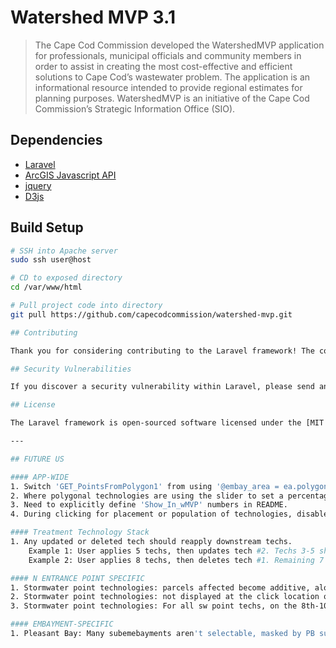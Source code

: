 # Watershed MVP 3.1

> The Cape Cod Commission developed the WatershedMVP application for professionals, municipal officials and community members in order to assist in creating the most cost-effective and efficient solutions to Cape Cod’s wastewater problem. The application is an informational resource intended to provide regional estimates for planning purposes. WatershedMVP is an initiative of the Cape Cod Commission’s Strategic Information Office (SIO). 

## Dependencies
* [Laravel](https://laravel.com/)
* [ArcGIS Javascript API](https://developers.arcgis.com/javascript/)
* [jquery](https://jquery.com/)
* [D3js](https://d3js.org/)

## Build Setup
```bash
# SSH into Apache server
sudo ssh user@host

# CD to exposed directory
cd /var/www/html

# Pull project code into directory
git pull https://github.com/capecodcommission/watershed-mvp.git

## Contributing

Thank you for considering contributing to the Laravel framework! The contribution guide can be found in the [Laravel documentation](http://laravel.com/docs/contributions).

## Security Vulnerabilities

If you discover a security vulnerability within Laravel, please send an e-mail to Taylor Otwell at taylor@laravel.com. All security vulnerabilities will be promptly addressed.

## License

The Laravel framework is open-sourced software licensed under the [MIT license](http://opensource.org/licenses/MIT).

---

## FUTURE US

#### APP-WIDE
1. Switch 'GET_PointsFromPolygon1' from using '@embay_area = ea.polygon' --> 'COMPOSITE @subembays_area' for that embayment.
2. Where polygonal technologies are using the slider to set a percentage ('ground_percent'), there is currently a vue warning.
3. Need to explicitly define 'Show_In_wMVP' numbers in README.
4. During clicking for placement or population of technologies, disable reference layer ID-ing.

#### Treatment Technology Stack
1. Any updated or deleted tech should reapply downstream techs.
    Example 1: User applies 5 techs, then updates tech #2. Techs 3-5 should reapply based on tech 2's updated nload totals.
    Example 2: User applies 8 techs, then deletes tech #1. Remaining 7 should reapply.

#### N ENTRANCE POINT SPECIFIC
1. Stormwater point technologies: parcels affected become additive, along with GET requests.
2. Stormwater point technologies: not displayed at the click location on the map after applied, but are removed from map after deleted.
3. Stormwater point technologies: For all sw point techs, on the 8th-10th instance added = 500 Internal Server Error.

#### EMBAYMENT-SPECIFIC
1. Pleasant Bay: Many subemebayments aren't selectable, masked by PB subembayment geometry.
